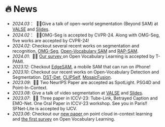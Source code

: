 # 🔥 News
- *2024.03*： &nbsp;🎉🎉Give a talk of open-world segmentation (Beyond SAM) at [VALSE](http://valser.org/) and [Slides](../../project/paper_local/talk-valse-8-30-2023.pdf).
- *2024.02*： &nbsp;🎉🎉OMG-Seg is accepted by CVPR-24. Along with OMG-Seg, five works are accepted by CVPR-24!
- *2024.02*: Checkout several recent works on segmentation and recognition, [OMG-Seg](https://arxiv.org/abs/2401.10229), [Open-Vocabulary SAM](https://arxiv.org/abs/2401.02955) and [RAP-SAM](https://arxiv.org/abs/2401.10228).
- *2024.01*: &nbsp;🎉🎉 <a href="https://arxiv.org/abs/2306.15880"> Our survey </a> on Open Vocabulary Learning is accepted by T-PAMI.
- *2023.12*: Checkout [EdgeSAM](https://arxiv.org/abs/2312.06660), a mobile SAM that can run on iPhone! 
- *2023.10*: Checkout our recent works on Open-Vocabulary Detection and Segmentation. [DST-Det](https://arxiv.org/abs/2310.01393), [CLIPSelf](https://arxiv.org/abs/2310.01403), [MosaicFusion](https://arxiv.org/abs/2309.13042).
- *2023.09*: &nbsp;🎉🎉 Two NeurIPS Paper are accepted as SpotLight. PSG4D and Point-In-Context.
- *2023.08*: Give a talk of video segmentation at [VALSE](http://valser.org/) and [Slides](../../project/paper_local/talk-valse-8-30-2023.pdf).
- *2023.07*: &nbsp;🎉🎉 Three paper in ICCV-23: Tube-Link, Betrayed Caption and EMO-Net. One Oral Paper in ICCV-23 workshop. See you in Paris!!  SFNet-Lite is accepted by IJCV.
- *2023.06*: Checkout our <a href="https://arxiv.org/abs/2306.08659"> new paper </a> on point cloud in-context learning and <a href="https://arxiv.org/abs/2306.15880"> the first survey</a>  on Open Vocabulary Learning. 

[//]: # (- *2023.03*: Checkout our <a href="https://arxiv.org/abs/2304.09854"> new survey </a> on transformer-based segmentation and detection, Also Video Talk, Chinese, [Link]&#40;https://www.bilibili.com/video/BV1tc411M7DC/?spm_id_from=333.337.search-card.all.click&vd_source=6bb672e5bcff6f43a998d1ba30743967&#41;. )

[//]: # (- *2023.03*：Please checkout our new work, <a href="https://arxiv.org/abs/2303.12782">Tube-Link</a>, the first universal video segmentation framework that outperforms specific video segmentation methods &#40;VIS,VSS,VPS&#41;.)

[//]: # (- *2023.03*：One paper on Panoptic Video Scene Graph Generation &#40;PVSG&#41; is accepted by CVPR-2023.)

[//]: # (- *2022.11*：Two paper on Video Scene Understanding is accepted by T-PAMI.)

[//]: # (- *2022.09*：One paper on Neural Collapse is accepted by NeurIPS-2022. )

[//]: # (- *2022.08*： &nbsp;🎉🎉 Join the MMLab@NTU S-Lab! Our four works &#40;Video K-Net, PanopticPartFormer, FashionFormer, and PolyphonicFormer in CVPR-22/ECCV-22&#41; code are all released. Check out my github homepage.)

[//]: # (- *2022.07*： &nbsp;🎉🎉 Our SFNet-Lite &#40;extension of SFNet-ECCV20&#41; achieve the best mIoU and speed trade-off.)

[//]: # (on multiple driving datasets. SFNet-Lite can obtain 80.1 mIoU while running at 50 FPS, 78.8 mIoU while running at 120 FPS. [Code]&#40;https://github.com/lxtGH/SFSegNets&#41;.)

[//]: # (- *2022.07*: &nbsp;🎉🎉 Three papers are accepted by ECCV-2022. One paper is accepted by ICIP-2022.)

[//]: # (- *2022.07*: &nbsp;🎉🎉 Graduated From PKU. )

[//]: # (- *2022.03*: &nbsp;🎉🎉 Video K-Net is accepted by CVPR-2022 as oral presentation.  )
